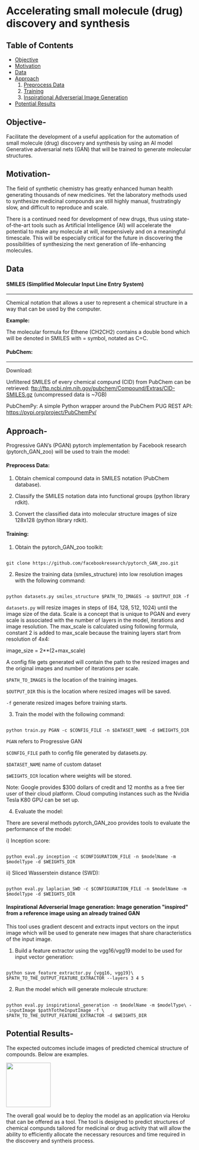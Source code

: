 # Accelerating small molecule (drug) discovery and synthesis

Table of Contents
-----------------
- [Objective](#objective)
- [Motivation](#motivation)
- [Data](#data)
- [Approach](#approach)
  1. [Preprocess Data](#preprocessdata) 
  2. [Training](#training) 
  3. [Inspirational Adverserial Image Generation](#inspirationalgeneration) 
- [Potential Results](#results)


## <a name="objective"></a> Objective-
Facilitate the development of a useful application for the automation of small molecule (drug) discovery and synthesis by using an AI model Generative adversarial nets (GAN) that will be trained to generate molecular structures.

## <a name="motivation"></a> Motivation-

The field of synthetic chemistry has greatly enhanced human health generating thousands of new medicines. Yet the laboratory methods used to synthesize medicinal compounds are still highly manual, frustratingly slow, and difficult to reproduce and scale. 

There is a continued need for development of new drugs,  thus using state-of-the-art tools such as Artificial Intelligence (AI) will accelerate the potential to make any molecule at will, inexpensively and on a meaningful timescale. This will be especially critical for the future in discovering the possibilities of synthesizing  the next generation of life-enhancing  molecules.

## <a name="data"></a> Data

#### SMILES (Simplified Molecular Input Line Entry System) 
---
Chemical notation that allows a user to represent a chemical structure in a way that can be used by the computer.

**Example:**

The molecular formula for Ethene (CH2CH2)  contains a double bond which will be denoted in SMILES with = symbol, notated as C=C.


#### PubChem:  
---

Download: 

Unfiltered SMILES of every chemical compund (CID) from PubChem can be retrieved: ftp://ftp.ncbi.nlm.nih.gov/pubchem/Compound/Extras/CID-SMILES.gz (uncompressed data is ~7GB)
 
PubChemPy:
A simple Python wrapper around the PubChem PUG REST API: https://pypi.org/project/PubChemPy/

## <a name="approach"></a> Approach-

Progressive GAN’s (PGAN) pytorch implementation by Facebook research (pytorch_GAN_zoo) will be used to train the model:

#### Preprocess Data:

1) Obtain chemical compound data in SMILES notation (PubChem database).
 
2) Classify the SMILES notation data into functional groups (python library rdkit).

3) Convert the classified data into molecular structure images of size 128x128 (python library rdkit).

#### Training:


1) Obtain the pytorch_GAN_zoo toolkit:

```

git clone https://github.com/facebookresearch/pytorch_GAN_zoo.git
```

2) Resize the training data (smiles_structure) into low resolution images with the following command:

```

python datasets.py smiles_structure $PATH_TO_IMAGES -o $OUTPUT_DIR -f
```

`datasets.py` will resize images in steps of (64, 128, 512, 1024) until the image size of the data. Scale is a concept that is unique to PGAN and every scale is associated with the number of layers in the model, iterations and image resolution. The max_scale is calculated using following formula, constant 2 is added to max_scale because the training layers start from resolution of 4x4:

image_size = 2**(2+max_scale)

A config file gets generated will contain the path to the resized images and the original images and number of iterations per scale. 

`$PATH_TO_IMAGES` is the location of the training images.
 
`$OUTPUT_DIR`  this is the location where resized images will be saved. 

`-f`  generate resized images before training starts. 

3) Train the model with the following command:

```

python train.py PGAN -c $CONFIG_FILE -n $DATASET_NAME -d $WEIGHTS_DIR
```

`PGAN` refers to Progressive GAN 

`$CONFIG_FILE`  path to config file generated by datasets.py. 

`$DATASET_NAME`   name of custom dataset

`$WEIGHTS_DIR`  location where weights will be stored. 

Note: Google provides $300 dollars of credit and 12 months as a free tier user of their cloud platform. Cloud computing instances such as the Nvidia Tesla K80 GPU can be set up.

4) Evaluate the model:

There are several methods pytorch_GAN_zoo provides tools to evaluate the performance of the model:

i) Inception score: 

```

python eval.py inception -c $CONFIGURATION_FILE -n $modelName -m $modelType -d $WEIGHTS_DIR
```

ii) Sliced Wasserstein distance (SWD):

```

python eval.py laplacian_SWD -c $CONFIGURATION_FILE -n $modelName -m $modelType -d $WEIGHTS_DIR
```

#### Inspirational Adverserial Image generation:  Image generation "inspired" from a reference image using an already trained GAN

This tool uses gradient descent and extracts input vectors on the input image which will be used to generate new images that share characteristics of the input image. 

1) Build a feature extractor using the vgg16/vgg19 model to be used for input vector generation:

```

python save_feature_extractor.py {vgg16, vgg19}\   $PATH_TO_THE_OUTPUT_FEATURE_EXTRACTOR --layers 3 4 5
```

2) Run the model which will generate molecule structure:

```

python eval.py inspirational_generation -n $modelName -m $modelType\ --inputImage $pathTotheInputImage -f \ $PATH_TO_THE_OUTPUT_FEATURE_EXTRACTOR -d $WEIGHTS_DIR
```

## <a name="results"></a> Potential Results-

The expected outcomes include images of predicted chemical structure of compounds. Below are examples.

<img src="https://github.com/Thahmina/AI_drug_discovery/images/chemstruc_examples.png" width=120, height=120 align="center"  />


The overall goal would be to deploy the model as an application via Heroku that can be offered as a tool. The tool is designed to predict structures of chemical compunds tailored for medicinal or drug activity that will allow the ability to efficiently allocate the necessary resources and time required in the discovery and syntheis process. 

